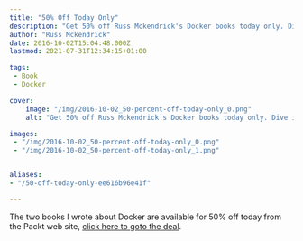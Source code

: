 ```yaml
---
title: "50% Off Today Only"
description: "Get 50% off Russ Mckendrick's Docker books today only. Dive into Docker with comprehensive guides at an exclusive discount. Limited time offer!"
author: "Russ Mckendrick"
date: 2016-10-02T15:04:48.000Z
lastmod: 2021-07-31T12:34:15+01:00

tags:
 - Book
 - Docker

cover:
    image: "/img/2016-10-02_50-percent-off-today-only_0.png" 
    alt: "Get 50% off Russ Mckendrick's Docker books today only. Dive into Docker with comprehensive guides at an exclusive discount. Limited time offer!"

images:
 - "/img/2016-10-02_50-percent-off-today-only_0.png"
 - "/img/2016-10-02_50-percent-off-today-only_1.png"


aliases:
- "/50-off-today-only-ee616b96e41f"

---
```


The two books I wrote about Docker are available for 50% off today from the Packt web site, [click here to goto the deal](http://us11.campaign-archive2.com/?u=693897ba2220b83ddb807103a&id=1a7e0389f3&e=fe61c34069).

